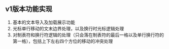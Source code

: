 ## v1版本功能实现
1. 基本的文本导入及加载展示功能
2. 光标单行移动的文末边界处理，以及换行时光标逻辑处理
3. 对制表符和换行符逻辑的处理（只会落在制表符的最后一格以及单行换行符的第一格），包括上下左右四个方位的移动的冲突处理
